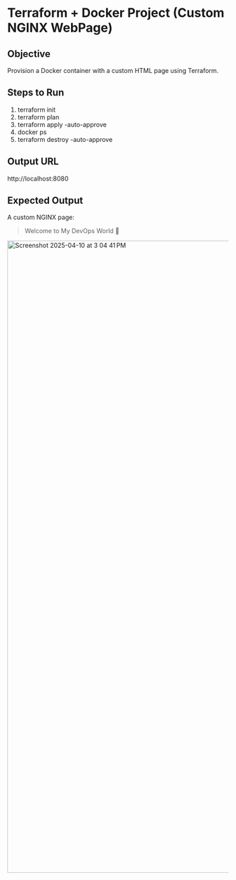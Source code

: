 # Terraform + Docker Project (Custom NGINX WebPage)

## Objective
Provision a Docker container with a custom HTML page using Terraform.

## Steps to Run
1. terraform init
2. terraform plan
3. terraform apply -auto-approve
4. docker ps
5. terraform destroy -auto-approve

## Output URL
http://localhost:8080

## Expected Output
A custom NGINX page:
> Welcome to My DevOps World 🚀
<img width="1440" alt="Screenshot 2025-04-10 at 3 04 41 PM" src="https://github.com/user-attachments/assets/aebcebbe-ea65-4b12-a01d-3599bc43acef" />

